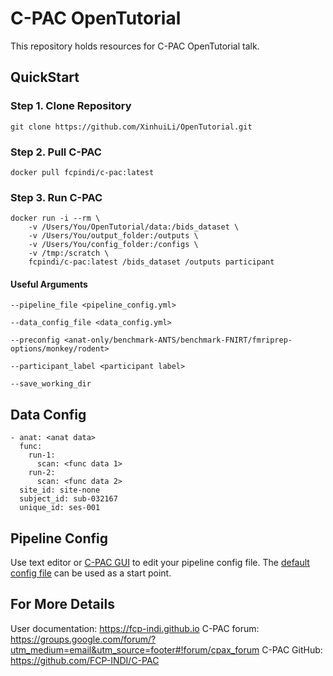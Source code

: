 # C-PAC OpenTutorial

This repository holds resources for C-PAC OpenTutorial talk.

## QuickStart

### Step 1. Clone Repository
```
git clone https://github.com/XinhuiLi/OpenTutorial.git
```

### Step 2. Pull C-PAC
```
docker pull fcpindi/c-pac:latest
```

### Step 3. Run C-PAC
```
docker run -i --rm \
    -v /Users/You/OpenTutorial/data:/bids_dataset \
    -v /Users/You/output_folder:/outputs \
    -v /Users/You/config_folder:/configs \
    -v /tmp:/scratch \
    fcpindi/c-pac:latest /bids_dataset /outputs participant
```

#### Useful Arguments
```
--pipeline_file <pipeline_config.yml>

--data_config_file <data_config.yml>

--preconfig <anat-only/benchmark-ANTS/benchmark-FNIRT/fmriprep-options/monkey/rodent>

--participant_label <participant label>

--save_working_dir
```

## Data Config
```
- anat: <anat data>
  func:
    run-1:
      scan: <func data 1>
    run-2:
      scan: <func data 2>
  site_id: site-none
  subject_id: sub-032167
  unique_id: ses-001
```

## Pipeline Config
Use text editor or [C-PAC GUI](https://fcp-indi.github.io/C-PAC_GUI/versions/nightly/browser/#/) to edit your pipeline config file. The [default config file](https://github.com/FCP-INDI/C-PAC/blob/master/dev/docker_data/default_pipeline.yml) can be used as a start point.

## For More Details
User documentation: https://fcp-indi.github.io
C-PAC forum: https://groups.google.com/forum/?utm_medium=email&utm_source=footer#!forum/cpax_forum
C-PAC GitHub: https://github.com/FCP-INDI/C-PAC